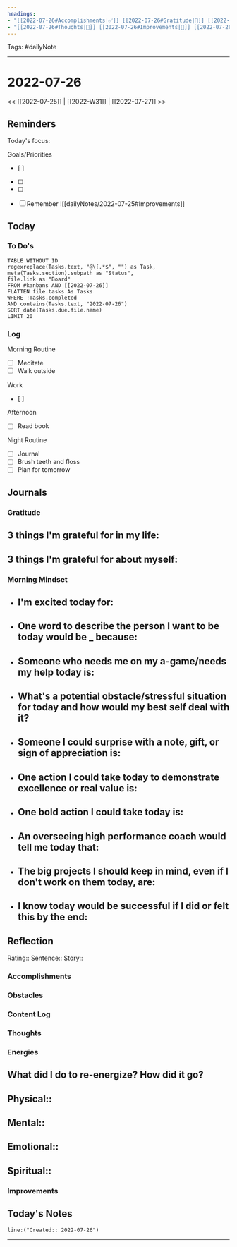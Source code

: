 ```yaml
---
headings:
- "[[2022-07-26#Accomplishments|✅]] [[2022-07-26#Gratitude|🙏]] [[2022-07-26#Content Log|📚]]"
- "[[2022-07-26#Thoughts|💭]] [[2022-07-26#Improvements|💪]] [[2022-07-26#Obstacles|🚧]]"
---
```

Tags: #dailyNote
___
# 2022-07-26
<< [[2022-07-25]] | [[2022-W31]] | [[2022-07-27]] >> 
## Reminders
Today's focus: 

Goals/Priorities
- [ ] 
- [ ] 
- [ ] 

- [ ] Remember ![[dailyNotes/2022-07-25#Improvements]]

## Today
### To Do's
```dataview
TABLE WITHOUT ID 
regexreplace(Tasks.text, "@\[.*$", "") as Task,
meta(Tasks.section).subpath as "Status",
file.link as "Board"
FROM #kanbans AND [[2022-07-26]]
FLATTEN file.tasks As Tasks
WHERE !Tasks.completed
AND contains(Tasks.text, "2022-07-26")
SORT date(Tasks.due.file.name)
LIMIT 20
```
### Log
Morning Routine
- [ ] Meditate
- [ ] Walk outside

Work
- [ ] 


Afternoon
- [ ] Read book


Night Routine
- [ ] Journal
- [ ] Brush teeth and floss
- [ ] Plan for tomorrow
## Journals
### Gratitude
**3 things I'm grateful for in my life:**
- 

**3 things I'm grateful for about myself:**
- 
### Morning Mindset
- **I'm excited today for:**
	- 
- **One word to describe the person I want to be today would be _ because:**
	- 
- **Someone who needs me on my a-game/needs my help today is:**
	- 
- **What's a potential obstacle/stressful situation for today and how would my best self deal with it?**
	- 
- **Someone I could surprise with a note, gift, or sign of appreciation is:**
	- 
- **One action I could take today to demonstrate excellence or real value is:**
	- 
- **One bold action I could take today is:**
	- 
- **An overseeing high performance coach would tell me today that:**
	- 
- **The big projects I should keep in mind, even if I don't work on them today, are:**
	- 
- **I know today would be successful if I did or felt this by the end:** 
	- 
## Reflection
Rating:: 
Sentence:: 
Story:: 

### Accomplishments

### Obstacles

### Content Log

### Thoughts

### Energies
**What did I do to re-energize? How did it go?**
- 

Physical:: 
- 

Mental:: 
- 

Emotional:: 
- 

Spiritual:: 
- 
### Improvements

## Today's Notes

```query
line:("Created:: 2022-07-26")
```
___
